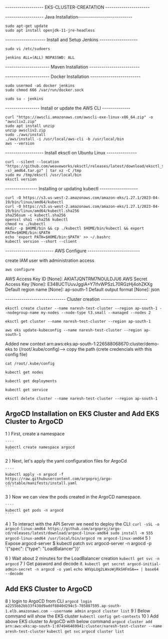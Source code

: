 ------------------- EKS-CLUSTER-CREATATION ----------------------


------------------- Java Installation---------------------------

````
sudo apt-get update
sudo apt install openjdk-11-jre-headless
````

-------------------- Install and Setup Jenkins -------------------

````
sudo vi /etc/sudoers
````
````
jenkins ALL=(ALL) NOPASSWD: ALL
````

---------------------- Maven Installation -------------------------



---------------------- Docker Installation -------------------------


````
sudo usermod -aG docker jenkins
sudo chmod 666 /var/run/docker.sock
````

````
sudo su - jenkins
````

----------------- Install or update the AWS CLI --------------
````
curl "https://awscli.amazonaws.com/awscli-exe-linux-x86_64.zip" -o "awscliv2.zip"
sudo apt install unzip
unzip awscliv2.zip
sudo ./aws/install
./aws/install -i /usr/local/aws-cli -b /usr/local/bin
aws --version
````

------------------- Install eksctl on Ubuntu Linux ---------------
````
curl --silent --location "https://github.com/weaveworks/eksctl/releases/latest/download/eksctl_$(uname -s)_amd64.tar.gz" | tar xz -C /tmp
sudo mv /tmp/eksctl /usr/local/bin
eksctl version
````

---------------- Installing or updating kubectl -------------------

````
curl -O https://s3.us-west-2.amazonaws.com/amazon-eks/1.27.1/2023-04-19/bin/linux/amd64/kubectl
curl -O https://s3.us-west-2.amazonaws.com/amazon-eks/1.27.1/2023-04-19/bin/linux/amd64/kubectl.sha256
sha256sum -c kubectl.sha256
openssl sha1 -sha256 kubectl
chmod +x ./kubectl
mkdir -p $HOME/bin && cp ./kubectl $HOME/bin/kubectl && export PATH=$HOME/bin:$PATH
echo 'export PATH=$HOME/bin:$PATH' >> ~/.bashrc
kubectl version --short --client
````
------------------------ AWS Configure --------------------------

create IAM user with administration access
````
aws configure
````
AWS Access Key ID [None]: AKIATJQNTRM7NOULDJU6
AWS Secret Access Key [None]: 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
Default region name [None]: ap-south-1
Default output format [None]: json

------------------------------ Cluster creation ----------------------- 

````
eksctl create cluster --name naresh-test-cluster --region ap-south-1 --nodegroup-name my-nodes --node-type t3.small --managed --nodes 2
````
````
eksctl get cluster --name naresh-test-cluster --region ap-south-1
````
````
aws eks update-kubeconfig --name naresh-test-cluster --region ap-south-1
````

Added new context arn:aws:eks:ap-south-1:226588068670:cluster/demo-eks to (/root/.kube/config)--> copy the path
(crete credencials with this config file)
````
cat /root/.kube/config 
````
````
kubectl get nodes
````
````
kubectl get deployments
````
````
kubectl get service
````
````
eksctl delete cluster --name naresh-test-cluster --region ap-south-1
````

## ArgoCD Installation on EKS Cluster and Add EKS Cluster to ArgoCD

1 ) First, create a namespace
    
    ````
    kubectl create namespace argocd
    ````
2 ) Next, let's apply the yaml configuration files for ArgoCd
    
    ````
    kubectl apply -n argocd -f https://raw.githubusercontent.com/argoproj/argo-cd/stable/manifests/install.yaml
    ````
3 ) Now we can view the pods created in the ArgoCD namespace.
    
    ````
    kubectl get pods -n argocd
    ````
4 ) To interact with the API Server we need to deploy the CLI:
    ````
    curl -sSL -o argocd-linux-amd64 https://github.com/argoproj/argo-cd/releases/latest/download/argocd-linux-amd64
    sudo install -m 555 argocd-linux-amd64 /usr/local/bin/argocd
    rm argocd-linux-amd64
    ````
5 ) Expose argocd-server
    $ kubectl patch svc argocd-server -n argocd -p '{"spec": {"type": "LoadBalancer"}}'

6 ) Wait about 2 minutes for the LoadBalancer creation
    ````
    kubectl get svc -n argocd
    ````
7 ) Get pasword and decode it.
    ````
    kubectl get secret argocd-initial-admin-secret -n argocd -o yaml
    ````
    ````
    echo WXVpLUg2LWxoWjRkSHFmSA== | base64 --decode
    ````
## Add EKS Cluster to ArgoCD

8 ) login to ArgoCD from CLI
    ````
    argocd login a2255bb2bb33f438d9addf8840d294c5-785887595.ap-south-1.elb.amazonaws.com --username admin
    ````
    ````
    argocd cluster list
    ````
9 ) Below command will show the EKS cluster
     ````
     kubectl config get-contexts
     ````
10 ) Add above EKS cluster to ArgoCD with below command
     ````
     argocd cluster add arn:aws:eks:ap-south-1:074946469941:cluster/naresh-test-cluster --name aresh-test-cluster
     ````
    ````
    kubectl get svc
    ````
    ````
    argocd cluster list
    ````
